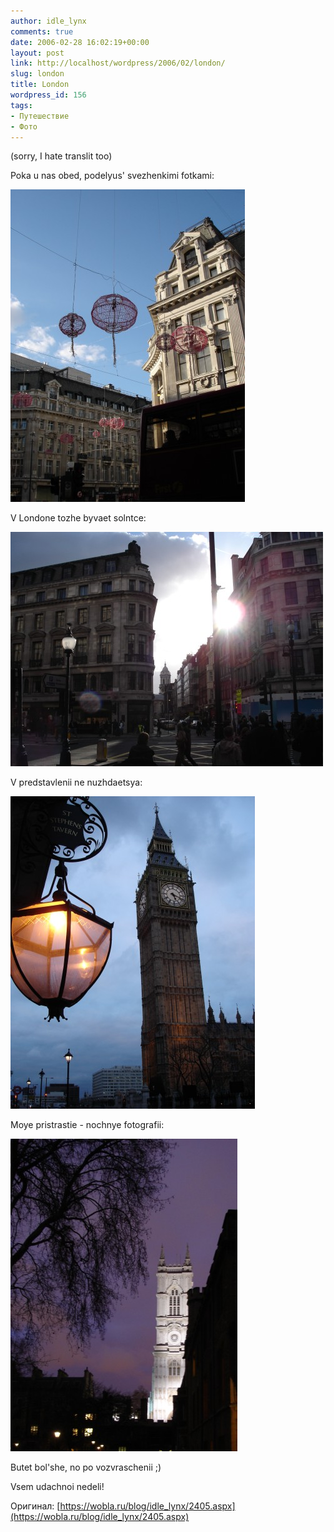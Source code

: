 ```yaml
---
author: idle_lynx
comments: true
date: 2006-02-28 16:02:19+00:00
layout: post
link: http://localhost/wordpress/2006/02/london/
slug: london
title: London
wordpress_id: 156
tags:
- Путешествие
- Фото
---
```


(sorry, I hate translit too)

Poka u nas obed, podelyus' svezhenkimi fotkami:

![London](images/2007/05/7d7a0849-df41-4b82-ba8a-e948fa83fac4.jpg)

V Londone tozhe byvaet solntce:

![London](images/2007/05/95d34ae9-f80f-4853-b1c2-3708b02a4875.jpg)

V predstavlenii ne nuzhdaetsya:

![London - Big Ben](images/2007/05/d7a91741-1d00-4a28-979e-961f3b9e138c.jpg)

Moye pristrastie - nochnye fotografii:

![London - Night](images/2007/05/70d869fd-a47c-4722-8090-963c789fbe08.jpg)

Butet bol'she, no po vozvraschenii ;)

Vsem udachnoi nedeli!

Оригинал: [https://wobla.ru/blog/idle_lynx/2405.aspx](https://wobla.ru/blog/idle_lynx/2405.aspx)
